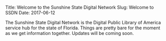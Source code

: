 Title: Welcome to the Sunshine State Digital Network
Slug: Welcome to SSDN
Date: 2017-06-12

The Sunshine State Digital Network is the Digital Public Library of America service hub for the state of Florida. Things are pretty bare for the moment as we get information together. Updates will be coming soon.